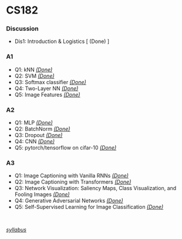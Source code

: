 # CS182

### Discussion
* Dis1: Introduction & Logistics [ (Done) ]

### A1
* Q1: kNN  [_(Done)_](https://github.com/changdaeoh/CS231n/blob/main/assignment1/knn.ipynb)
* Q2: SVM  [_(Done)_](https://github.com/changdaeoh/CS231n/blob/main/assignment1/svm.ipynb)
* Q3: Softmax classifier  [_(Done)_](https://github.com/changdaeoh/CS231n/blob/main/assignment1/softmax.ipynb)
* Q4: Two-Layer NN  [_(Done)_](https://github.com/changdaeoh/CS231n/blob/main/assignment1/two_layer_net.ipynb)
* Q5: Image Features  [_(Done)_](https://github.com/changdaeoh/CS231n/blob/main/assignment1/features.ipynb)

### A2
* Q1: MLP  [_(Done)_](https://github.com/changdaeoh/CS231n/blob/main/assignment2/FullyConnectedNets.ipynb)
* Q2: BatchNorm  [_(Done)_](https://github.com/changdaeoh/CS231n/blob/main/assignment2/BatchNormalization.ipynb)
* Q3: Dropout [_(Done)_](https://github.com/changdaeoh/CS231n/blob/main/assignment2/Dropout.ipynb)
* Q4: CNN [_(Done)_](https://github.com/changdaeoh/CS231n/blob/main/assignment2/ConvolutionalNetworks.ipynb)
* Q5: pytorch/tensorflow on cifar-10 [_(Done)_](https://github.com/changdaeoh/CS231n/blob/main/assignment2/PyTorch.ipynb)

### A3
* Q1: Image Captioning with Vanilla RNNs [_(Done)_](https://github.com/changdaeoh/CS231n/blob/main/assignment3/RNN_Captioning.ipynb)
* Q2: Image Captioning with Transformers [_(Done)_](https://github.com/changdaeoh/CS231n/blob/main/assignment3/Transformer_Captioning.ipynb)
* Q3: Network Visualization: Saliency Maps, Class Visualization, and Fooling Images [_(Done)_](https://github.com/changdaeoh/CS231n/blob/main/assignment3/Network_Visualization.ipynb)
* Q4: Generative Adversarial Networks [_(Done)_](https://github.com/changdaeoh/CS231n/blob/main/assignment3/Generative_Adversarial_Networks.ipynb)
* Q5: Self-Supervised Learning for Image Classification [_(Done)_](https://github.com/changdaeoh/CS231n/blob/main/assignment3/Self_Supervised_Learning.ipynb)

<br/>

[_syllabus_](https://cs182sp21.github.io/)
